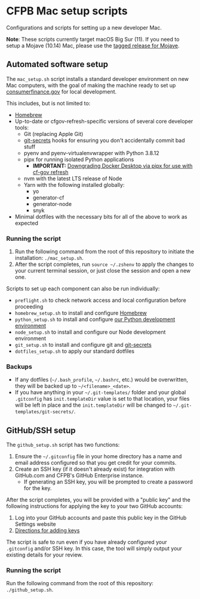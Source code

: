 # CFPB Mac setup scripts

Configurations and scripts for setting up a new developer Mac.


**Note**: These scripts currently target macOS Big Sur (11). If you need to setup a Mojave (10.14) Mac, please use the [tagged release for Mojave](https://github.com/cfpb/mac-setup/releases/tag/10.14).

## Automated software setup

The `mac_setup.sh` script installs a standard developer environment
on new Mac computers, with the goal of making the machine ready to set up
[consumerfinance.gov](https://github.com/cfpb/consumerfinance.gov) for local 
development. 

This includes, but is not limited to:

- [Homebrew](http://brew.sh/)
- Up-to-date or cfgov-refresh-specific versions of several core developer tools:
  - Git (replacing Apple Git)
  - [git-secrets](https://github.com/awslabs/git-secrets) hooks
    for ensuring you don't accidentally commit bad stuff
  - pyenv and pyenv-virtualenvwrapper with Python 3.8.12
  - pipx for running isolated Python applications
    - **IMPORTANT:** [Downgrading Docker Desktop via pipx for use with cf-gov refresh](https://cfpb.github.io/cfgov-refresh/installation/#4-run-docker-compose-for-the-first-time)  
  - nvm with the latest LTS release of Node
  - Yarn with the following installed globally:
    - yo
    - generator-cf
    - generator-node
    - snyk
- Minimal dotfiles with the necessary bits for all of the above to work as expected

### Running the script

1. Run the following command from the root of this repository
   to initiate the installation: `./mac_setup.sh`.
1. After the script completes, run `source ~/.zshenv`
   to apply the changes to your current terminal session,
   or just close the session and open a new one.

Scripts to set up each component can also be run individually:

- `preflight.sh` to check network access and local configuration before proceeding
- `homebrew_setup.sh` to install and configure [Homebrew](http://brew.sh/) 
- `python_setup.sh` to install and configure [our Python development environment](https://github.com/cfpb/development/blob/master/guides/installing-python.md)
- `node_setup.sh` to install and configure our Node development environment
- `git_setup.sh` to install and configure git and [git-secrets](https://github.com/cfpb/development/blob/master/tools/git-secrets-patterns/README.md)
- `dotfiles_setup.sh` to apply our standard dotfiles

### Backups

- If any dotfiles (`~/.bash_profile`, `~/.bashrc`, etc.) would be overwritten,
  they will be backed up to `~/<filename>_<date>`.
- If you have anything in your `~/.git-templates/` folder and
  your global `.gitconfig` has `init.templateDir` value is set to that location,
  your files will be left in place
  and the `init.templateDir` will be changed to `~/.git-templates/git-secrets/`.

## GitHub/SSH setup

The `github_setup.sh` script has two functions:

1. Ensure the `~/.gitconfig` file in your home directory has a name and
   email address configured so that you get credit for your commits.
1. Create an SSH key (if it doesn't already exist) for integration with
   GitHub.com and CFPB's GitHub Enterprise instance.
   - If generating an SSH key, you will be prompted
     to create a password for the key.

After the script completes, you will be provided with a "public key"
and the following instructions for applying the key to your two GitHub accounts:

1. Log into your GitHub accounts and paste this public key in the GitHub Settings website
1. [Directions for adding keys](https://help.github.com/en/articles/adding-a-new-ssh-key-to-your-github-account)

The script is safe to run even if you have already
configured your `.gitconfig` and/or SSH key.
In this case, the tool will simply output your existing details for your review.

### Running the script

Run the following command from the root of this repository: `./github_setup.sh`.
